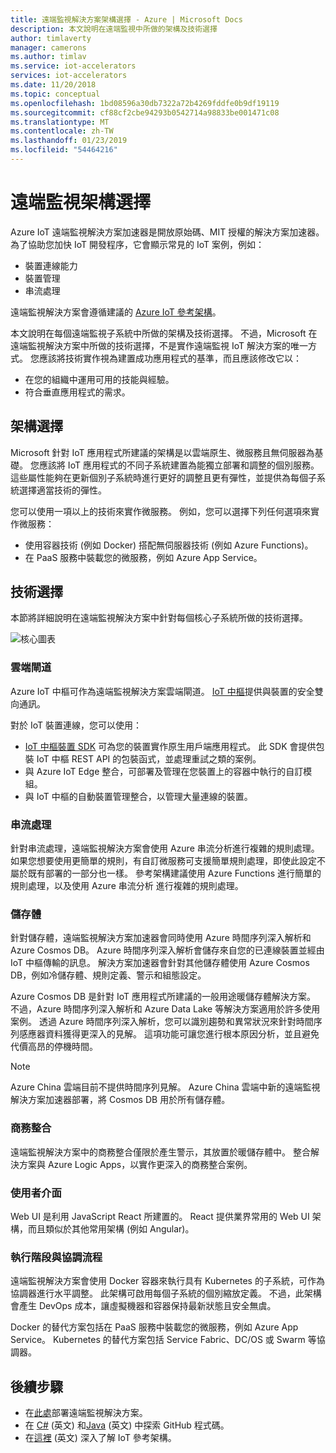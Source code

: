 ```yaml
---
title: 遠端監視解決方案架構選擇 - Azure | Microsoft Docs
description: 本文說明在遠端監視中所做的架構及技術選擇
author: timlaverty
manager: camerons
ms.author: timlav
ms.service: iot-accelerators
services: iot-accelerators
ms.date: 11/20/2018
ms.topic: conceptual
ms.openlocfilehash: 1bd08596a30db7322a72b4269fddfe0b9df19119
ms.sourcegitcommit: cf88cf2cbe94293b0542714a98833be001471c08
ms.translationtype: MT
ms.contentlocale: zh-TW
ms.lasthandoff: 01/23/2019
ms.locfileid: "54464216"
---
```

# <a name="remote-monitoring-architectural-choices"></a>遠端監視架構選擇

Azure IoT 遠端監視解決方案加速器是開放原始碼、MIT 授權的解決方案加速器。 為了協助您加快 IoT 開發程序，它會顯示常見的 IoT 案例，例如：

- 裝置連線能力
- 裝置管理
- 串流處理

遠端監視解決方案會遵循建議的 [Azure IoT 參考架構](https://aka.ms/iotrefarchitecture)。

本文說明在每個遠端監視子系統中所做的架構及技術選擇。 不過，Microsoft 在遠端監視解決方案中所做的技術選擇，不是實作遠端監視 IoT 解決方案的唯一方式。 您應該將技術實作視為建置成功應用程式的基準，而且應該修改它以：

- 在您的組織中運用可用的技能與經驗。
- 符合垂直應用程式的需求。

## <a name="architectural-choices"></a>架構選擇

Microsoft 針對 IoT 應用程式所建議的架構是以雲端原生、微服務且無伺服器為基礎。 您應該將 IoT 應用程式的不同子系統建置為能獨立部署和調整的個別服務。 這些屬性能夠在更新個別子系統時進行更好的調整且更有彈性，並提供為每個子系統選擇適當技術的彈性。

您可以使用一項以上的技術來實作微服務。 例如，您可以選擇下列任何選項來實作微服務：

- 使用容器技術 (例如 Docker) 搭配無伺服器技術 (例如 Azure Functions)。
- 在 PaaS 服務中裝載您的微服務，例如 Azure App Service。

## <a name="technology-choices"></a>技術選擇

本節將詳細說明在遠端監視解決方案中針對每個核心子系統所做的技術選擇。

![核心圖表](./media/iot-accelerators-remote-monitoring-architectural-choices/subsystem.png)

### <a name="cloud-gateway"></a>雲端閘道

Azure IoT 中樞可作為遠端監視解決方案雲端閘道。 [IoT 中樞](https://azure.microsoft.com/services/iot-hub/)提供與裝置的安全雙向通訊。

對於 IoT 裝置連線，您可以使用：

- [IoT 中樞裝置 SDK](../iot-hub/iot-hub-devguide-sdks.md#azure-iot-hub-device-sdks) 可為您的裝置實作原生用戶端應用程式。 此 SDK 會提供包裝 IoT 中樞 REST API 的包裝函式，並處理重試之類的案例。
- 與 Azure IoT Edge 整合，可部署及管理在您裝置上的容器中執行的自訂模組。
- 與 IoT 中樞的自動裝置管理整合，以管理大量連線的裝置。

### <a name="stream-processing"></a>串流處理

針對串流處理，遠端監視解決方案會使用 Azure 串流分析進行複雜的規則處理。 如果您想要使用更簡單的規則，有自訂微服務可支援簡單規則處理，即使此設定不屬於既有部署的一部分也一樣。 參考架構建議使用 Azure Functions 進行簡單的規則處理，以及使用 Azure 串流分析 進行複雜的規則處理。

### <a name="storage"></a>儲存體

針對儲存體，遠端監視解決方案加速器會同時使用 Azure 時間序列深入解析和 Azure Cosmos DB。 Azure 時間序列深入解析會儲存來自您的已連線裝置並經由 IoT 中樞傳輸的訊息。 解決方案加速器會針對其他儲存體使用 Azure Cosmos DB，例如冷儲存體、規則定義、警示和組態設定。

Azure Cosmos DB 是針對 IoT 應用程式所建議的一般用途暖儲存體解決方案。 不過，Azure 時間序列深入解析和 Azure Data Lake 等解決方案適用於許多使用案例。 透過 Azure 時間序列深入解析，您可以識別趨勢和異常狀況來針對時間序列感應器資料獲得更深入的見解。 這項功能可讓您進行根本原因分析，並且避免代價高昂的停機時間。

> [!NOTE]
> Azure China 雲端目前不提供時間序列見解。 Azure China 雲端中新的遠端監視解決方案加速器部署，將 Cosmos DB 用於所有儲存體。

### <a name="business-integration"></a>商務整合

遠端監視解決方案中的商務整合僅限於產生警示，其放置於暖儲存體中。 整合解決方案與 Azure Logic Apps，以實作更深入的商務整合案例。

### <a name="user-interface"></a>使用者介面

Web UI 是利用 JavaScript React 所建置的。 React 提供業界常用的 Web UI 架構，而且類似於其他常用架構 (例如 Angular)。

### <a name="runtime-and-orchestration"></a>執行階段與協調流程

遠端監視解決方案會使用 Docker 容器來執行具有 Kubernetes 的子系統，可作為協調器進行水平調整。 此架構可啟用每個子系統的個別縮放定義。 不過，此架構會產生 DevOps 成本，讓虛擬機器和容器保持最新狀態且安全無虞。

Docker 的替代方案包括在 PaaS 服務中裝載您的微服務，例如 Azure App Service。 Kubernetes 的替代方案包括 Service Fabric、DC/OS 或 Swarm 等協調器。

## <a name="next-steps"></a>後續步驟

* 在[此處](https://www.azureiotsolutions.com/)部署遠端監視解決方案。
* 在 [C#](https://github.com/Azure/azure-iot-pcs-remote-monitoring-dotnet/) \(英文\) 和[Java](https://github.com/Azure/azure-iot-pcs-remote-monitoring-java/) \(英文\) 中探索 GitHub 程式碼。  
* 在[這裡](https://aka.ms/iotrefarchitecture) \(英文\) 深入了解 IoT 參考架構。

